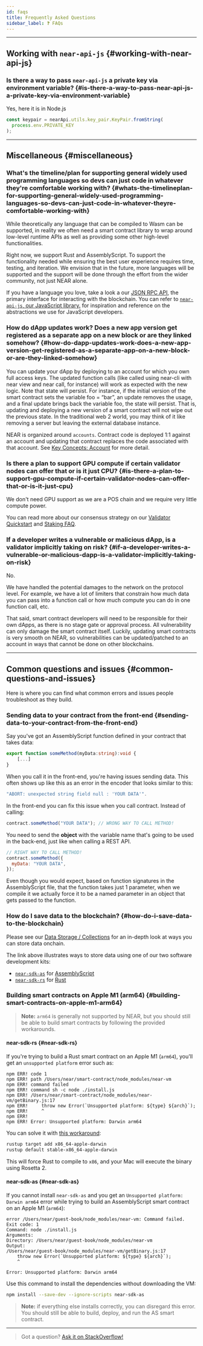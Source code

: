 ```yaml
---
id: faqs
title: Frequently Asked Questions
sidebar_label: ❓ FAQs
---
```


---

## Working with `near-api-js` {#working-with-near-api-js}

### Is there a way to pass `near-api-js` a private key via environment variable? {#is-there-a-way-to-pass-near-api-js-a-private-key-via-environment-variable}

Yes, here it is in Node.js

```ts
const keypair = nearApi.utils.key_pair.KeyPair.fromString(
  process.env.PRIVATE_KEY
);
```

---

## Miscellaneous {#miscellaneous}

### What's the timeline/plan for supporting general widely used programming languages so devs can just code in whatever they're comfortable working with? {#whats-the-timelineplan-for-supporting-general-widely-used-programming-languages-so-devs-can-just-code-in-whatever-theyre-comfortable-working-with}

While theoretically any language that can be compiled to Wasm can be supported, in reality we often need a smart contract library to wrap around low-level runtime APIs as well as providing some other high-level functionalities.

Right now, we support Rust and AssemblyScript. To support the functionality needed while ensuring the best user experience requires time, testing, and iteration. We envision that in the future, more languages will be supported and the support will be done through the effort from the wider community, not just NEAR alone.

If you have a language you love, take a look a our [JSON RPC API](/docs/api/rpc), the primary interface for interacting with the blockchain. You can refer to [`near-api-js`, our JavaScript library.](https://github.com/near/near-api-js/tree/master/src) for inspiration and reference on the abstractions we use for JavaScript developers.

### How do dApp updates work? Does a new app version get registered as a separate app on a new block or are they linked somehow? {#how-do-dapp-updates-work-does-a-new-app-version-get-registered-as-a-separate-app-on-a-new-block-or-are-they-linked-somehow}

You can update your dApp by deploying to an account for which you own full access keys. The updated function calls (like called using near-cli with near view and near call, for instance) will work as expected with the new logic. Note that state will persist. For instance, if the initial version of the smart contract sets the variable foo = “bar”, an update removes the usage, and a final update brings back the variable foo, the state will persist. That is, updating and deploying a new version of a smart contract will not wipe out the previous state. In the traditional web 2 world, you may think of it like removing a server but leaving the external database instance.

NEAR is organized around `accounts`. Contract code is deployed 1:1 against an account and updating that contract replaces the code associated with that account. See [Key Concepts: Account](/docs/concepts/account) for more detail.

### Is there a plan to support GPU compute if certain validator nodes can offer that or is it just CPU? {#is-there-a-plan-to-support-gpu-compute-if-certain-validator-nodes-can-offer-that-or-is-it-just-cpu}

We don't need GPU support as we are a POS chain and we require very little compute power.

You can read more about our consensus strategy on our [Validator Quickstart](https://github.com/near/wiki/blob/master/Archive/validators/about.md) and [Staking FAQ](https://github.com/near/wiki/blob/master/Archive/validators/faq.md).

### If a developer writes a vulnerable or malicious dApp, is a validator implicitly taking on risk? {#if-a-developer-writes-a-vulnerable-or-malicious-dapp-is-a-validator-implicitly-taking-on-risk}

No.

We have handled the potential damages to the network on the protocol level. For example, we have a lot of limiters that constrain how much data you can pass into a function call or how much compute you can do in one function call, etc.

That said, smart contract developers will need to be responsible for their own dApps, as there is no stage gate or approval process. All vulnerability can only damage the smart contract itself. Luckily, updating smart contracts is very smooth on NEAR, so vulnerabilities can be updated/patched to an account in ways that cannot be done on other blockchains.

---

## Common questions and issues {#common-questions-and-issues}

Here is where you can find what common errors and issues people troubleshoot as they build.

### Sending data to your contract from the front-end {#sending-data-to-your-contract-from-the-front-end}

Say you've got an AssemblyScript function defined in your contract that takes data:

```ts
export function someMethod(myData:string):void {
    [...]
}
```

When you call it in the front-end, you're having issues sending data. This often shows up like this as an error in the encoder that looks similar to this:

```ts
"ABORT: unexpected string field null : 'YOUR DATA'".
```

In the front-end you can fix this issue when you call contract. Instead of calling:

```javascript
contract.someMethod("YOUR DATA"); // WRONG WAY TO CALL METHOD!
```

You need to send the **object** with the variable name that's going to be used in the back-end, just like when calling a REST API.

```javascript
// RIGHT WAY TO CALL METHOD!
contract.someMethod({
  myData: "YOUR DATA",
});
```

Even though you would expect, based on function signatures in the AssemblyScript file, that the function takes just 1 parameter, when we compile it we actually force it to be a named parameter in an object that gets passed to the function.

### How do I save data to the blockchain? {#how-do-i-save-data-to-the-blockchain}

Please see our [Data Storage / Collections](/docs/concepts/data-storage) for an in-depth look at ways you can store data onchain.

The link above illustrates ways to store data using one of our two software development kits:

- [`near-sdk-as`](https://github.com/near/near-sdk-as) for [AssemblyScript](https://www.assemblyscript.org/)
- [`near-sdk-rs`](https://github.com/near/near-sdk-as) for [Rust](https://www.rust-lang.org/)

### Building smart contracts on Apple M1 (arm64) {#building-smart-contracts-on-apple-m1-arm64}

> **Note:** `arm64` is generally not supported by NEAR, but you should still be able to build smart
> contracts by following the provided workarounds.

#### near-sdk-rs {#near-sdk-rs}

If you're trying to build a Rust smart contract on an Apple M1 (`arm64`), you'll get an `unsupported platform` error such as:

```text
npm ERR! code 1
npm ERR! path /Users/near/smart-contract/node_modules/near-vm
npm ERR! command failed
npm ERR! command sh -c node ./install.js
npm ERR! /Users/near/smart-contract/node_modules/near-vm/getBinary.js:17
npm ERR!     throw new Error(`Unsupported platform: ${type} ${arch}`);
npm ERR!     ^
npm ERR!
npm ERR! Error: Unsupported platform: Darwin arm64
```

You can solve it with [this workaround](https://t.me/neardev/13310):

```sh
rustup target add x86_64-apple-darwin
rustup default stable-x86_64-apple-darwin
```

This will force Rust to compile to `x86`, and your Mac will execute the binary using Rosetta 2.

#### near-sdk-as {#near-sdk-as}

If you cannot install `near-sdk-as` and you get an `Unsupported platform: Darwin arm64` error while trying to build an AssemblyScript smart contract on an Apple M1 (`arm64`):

```text
error /Users/near/guest-book/node_modules/near-vm: Command failed.
Exit code: 1
Command: node ./install.js
Arguments:
Directory: /Users/near/guest-book/node_modules/near-vm
Output:
/Users/near/guest-book/node_modules/near-vm/getBinary.js:17
    throw new Error(`Unsupported platform: ${type} ${arch}`);
    ^

Error: Unsupported platform: Darwin arm64
```

Use this command to install the dependencies without downloading the VM:

```sh
npm install --save-dev --ignore-scripts near-sdk-as
```

> **Note:** if everything else installs correctly, you can disregard this error.
> You should still be able to build, deploy, and run the AS smart contract.

---

> Got a question?
> <a href="https://stackoverflow.com/questions/tagged/nearprotocol">
> <h8>Ask it on StackOverflow!</h8></a>
